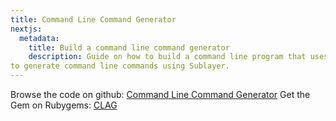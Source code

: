 ```yaml
---
title: Command Line Command Generator
nextjs:
  metadata:
    title: Build a command line command generator
    description: Guide on how to build a command line program that uses an LLM
to generate command line commands using Sublayer.
---
```


Browse the code on github: [Command Line Command Generator](https://github.com/sublayerapp/clag)
Get the Gem on Rubygems: [CLAG](https://rubygems.org/gems/clag)
